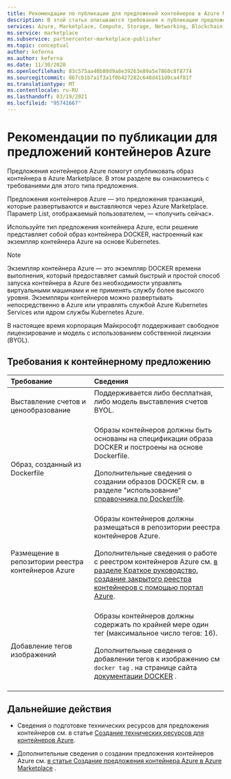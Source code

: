 ```yaml
---
title: Рекомендации по публикации для предложений контейнеров в Azure Marketplace
description: В этой статье описываются требования к публикации предложений контейнеров в Azure Marketplace.
services: Azure, Marketplace, Compute, Storage, Networking, Blockchain, Security
ms.service: marketplace
ms.subservice: partnercenter-marketplace-publisher
ms.topic: conceptual
author: keferna
ms.author: keferna
ms.date: 11/30/2020
ms.openlocfilehash: 83c575aa40b80d9a8e39263e89a5e7860c8f8774
ms.sourcegitcommit: 867cb1b7a1f3a1f0b427282c648d411d0ca4f81f
ms.translationtype: MT
ms.contentlocale: ru-RU
ms.lasthandoff: 03/19/2021
ms.locfileid: "95741667"
---
```

# <a name="publishing-guide-for-azure-container-offers"></a>Рекомендации по публикации для предложений контейнеров Azure

Предложения контейнеров Azure помогут опубликовать образ контейнера в Azure Marketplace. В этом разделе вы ознакомитесь с требованиями для этого типа предложения.

Предложения контейнеров Azure — это предложения транзакций, которые развертываются и выставляются через Azure Marketplace. Параметр List, отображаемый пользователем, — «получить сейчас».

Используйте тип предложения контейнера Azure, если решение представляет собой образ контейнера DOCKER, настроенный как экземпляр контейнера Azure на основе Kubernetes.

> [!NOTE]
> Экземпляр контейнера Azure — это экземпляр DOCKER времени выполнения, который предоставляет самый быстрый и простой способ запуска контейнера в Azure без необходимости управлять виртуальными машинами и не применять службу более высокого уровня. Экземпляры контейнеров можно развертывать непосредственно в Azure или управлять службой Azure Kubernetes Services или ядром службы Kubernetes Azure.  

В настоящее время корпорация Майкрософт поддерживает свободное лицензирование и модель с использованием собственной лицензии (BYOL).

## <a name="container-offer-requirements"></a>Требования к контейнерному предложению

| Требование | Сведения |  
|:--- |:--- |  
| Выставление счетов и ценообразование | Поддерживается либо бесплатная, либо модель выставления счетов BYOL.<br><br> |  
| Образ, созданный из Dockerfile | Образы контейнеров должны быть основаны на спецификации образа DOCKER и построены на основе Dockerfile.<br> <br>Дополнительные сведения о создании образов DOCKER см. в разделе "использование" [справочника по Dockerfile](https://docs.docker.com/engine/reference/builder/#usage).<br><br> |  
| Размещение в репозитории реестра контейнеров Azure | Образы контейнеров должны размещаться в репозитории реестра контейнеров Azure.<br> <br>Дополнительные сведения о работе с реестром контейнеров Azure см. [в разделе Краткое руководство. создание закрытого реестра контейнеров с помощью портал Azure](../container-registry/container-registry-get-started-portal.md).<br><br> |  
| Добавление тегов изображений | Образы контейнеров должны содержать по крайней мере один тег (максимальное число тегов: 16).<br><br>Дополнительные сведения о добавлении тегов к изображению см `docker tag` . на странице сайта [документации DOCKER](https://docs.docker.com/engine/reference/commandline/tag) .<br><br> |  

## <a name="next-steps"></a>Дальнейшие действия

- Сведения о подготовке технических ресурсов для предложения контейнеров см. в статье [Создание технических ресурсов для контейнеров Azure](create-azure-container-technical-assets.md).

- Дополнительные сведения о создании предложения контейнеров Azure см. [в статье Создание предложения контейнера Azure в Azure Marketplace](create-azure-container-offer.md) .
